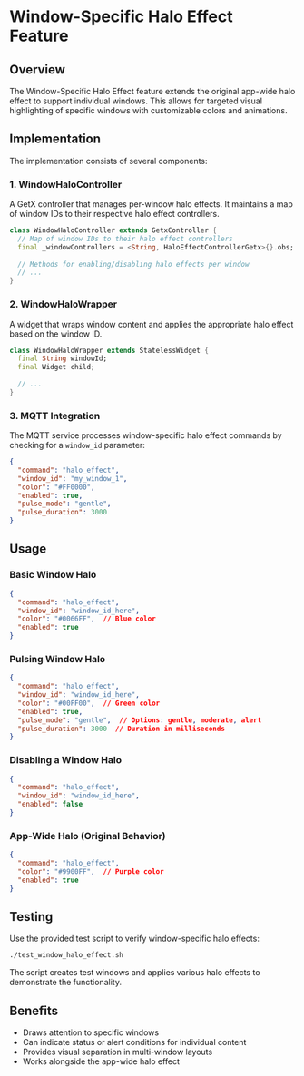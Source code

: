 # Window-Specific Halo Effect Feature

## Overview

The Window-Specific Halo Effect feature extends the original app-wide halo effect to support individual windows. This allows for targeted visual highlighting of specific windows with customizable colors and animations.

## Implementation

The implementation consists of several components:

### 1. WindowHaloController

A GetX controller that manages per-window halo effects. It maintains a map of window IDs to their respective halo effect controllers.

```dart
class WindowHaloController extends GetxController {
  // Map of window IDs to their halo effect controllers
  final _windowControllers = <String, HaloEffectControllerGetx>{}.obs;
  
  // Methods for enabling/disabling halo effects per window
  // ...
}
```

### 2. WindowHaloWrapper

A widget that wraps window content and applies the appropriate halo effect based on the window ID.

```dart
class WindowHaloWrapper extends StatelessWidget {
  final String windowId;
  final Widget child;
  
  // ...
}
```

### 3. MQTT Integration

The MQTT service processes window-specific halo effect commands by checking for a `window_id` parameter:

```json
{
  "command": "halo_effect",
  "window_id": "my_window_1",
  "color": "#FF0000",
  "enabled": true,
  "pulse_mode": "gentle",
  "pulse_duration": 3000
}
```

## Usage

### Basic Window Halo

```json
{
  "command": "halo_effect",
  "window_id": "window_id_here",
  "color": "#0066FF",  // Blue color
  "enabled": true
}
```

### Pulsing Window Halo

```json
{
  "command": "halo_effect",
  "window_id": "window_id_here",
  "color": "#00FF00",  // Green color
  "enabled": true,
  "pulse_mode": "gentle",  // Options: gentle, moderate, alert
  "pulse_duration": 3000  // Duration in milliseconds
}
```

### Disabling a Window Halo

```json
{
  "command": "halo_effect",
  "window_id": "window_id_here",
  "enabled": false
}
```

### App-Wide Halo (Original Behavior)

```json
{
  "command": "halo_effect",
  "color": "#9900FF",  // Purple color
  "enabled": true
}
```

## Testing

Use the provided test script to verify window-specific halo effects:

```bash
./test_window_halo_effect.sh
```

The script creates test windows and applies various halo effects to demonstrate the functionality.

## Benefits

- Draws attention to specific windows
- Can indicate status or alert conditions for individual content
- Provides visual separation in multi-window layouts
- Works alongside the app-wide halo effect
